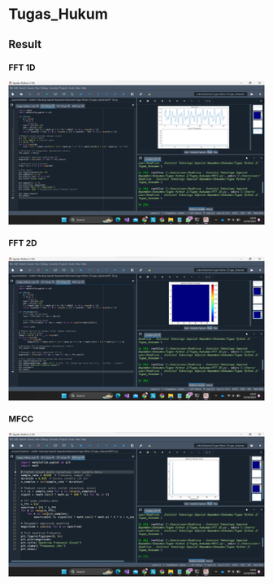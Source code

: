 # Tugas_Hukum

## Result

### FFT 1D
![image](FFT_1D.png)

### FFT 2D
![image](FFT_2D.png)

### MFCC
![image](MFCC.png)
